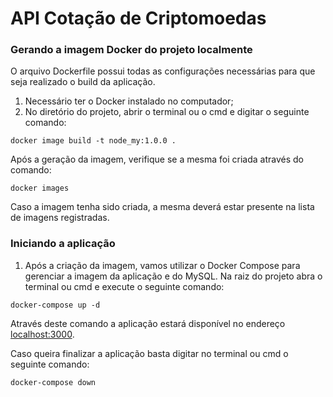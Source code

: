 # API Cotação de Criptomoedas


### Gerando a imagem Docker do projeto localmente
O arquivo Dockerfile possui todas as configurações necessárias para que seja realizado o build da aplicação.


1. Necessário ter o Docker instalado no computador;
2. No diretório do projeto, abrir o terminal ou o cmd e digitar o seguinte comando:

```
docker image build -t node_my:1.0.0 .
```

Após a geração da imagem, verifique se a mesma foi criada através do comando:
```
docker images
```

Caso a imagem tenha sido criada, a mesma deverá estar presente na lista de imagens registradas.


### Iniciando a aplicação

1. Após a criação da imagem, vamos utilizar o Docker Compose para gerenciar a imagem da aplicação e do MySQL. Na raiz do projeto abra o terminal ou cmd e execute o seguinte comando:
```
docker-compose up -d
```

Através deste comando a aplicação estará disponível no endereço [localhost:3000](https://localhost:3000).


Caso queira finalizar a aplicação basta digitar no terminal ou cmd o seguinte comando:
```
docker-compose down
```
